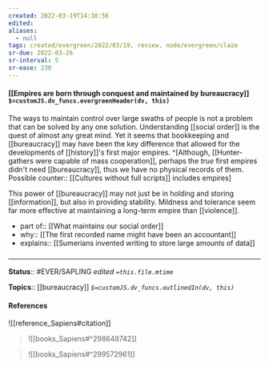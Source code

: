 ```yaml
---
created: 2022-03-19T14:38:56 
edited: 
aliases:
  - null
tags: created/evergreen/2022/03/19, review, node/evergreen/claim
sr-due: 2022-03-26
sr-interval: 5
sr-ease: 230
---
```


#### [[Empires are born through conquest and maintained by bureaucracy]] `$=customJS.dv_funcs.evergreenHeader(dv, this)`

The ways to maintain control over large swaths of people is not a problem that can be solved by any one solution. Understanding [[social order]] is the quest of almost any great mind.
Yet it seems that bookkeeping and [[bureaucracy]] may have been the key difference that allowed for the developments of [[history]]'s first major empires.
^[Although, [[Hunter-gathers were capable of mass cooperation]], perhaps the *true* first empires didn't need [[bureaucracy]],
thus we have no physical records of them. Possible
counter:: [[Cultures without full scripts]]
includes empires]

This power of [[bureaucracy]] may not just be in holding and storing [[information]], but also in providing stability. Mildness and tolerance seem far more effective at maintaining a long-term empire than [[violence]].

- part of:: [[What maintains our social order]]
- why:: [[The first recorded name might have been an accountant]]
- explains:: [[Sumerians invented writing to store large amounts of data]]

### <hr class="footnote"/>

**Status**:: #EVER/SAPLING 
*edited `=this.file.mtime`*

**Topics**:: [[bureaucracy]]
*`$=customJS.dv_funcs.outlinedIn(dv, this)`*

#### References

![[reference_Sapiens#citation]]
> ![[books_Sapiens#^298648742]]

> ![[books_Sapiens#^299572961]]

